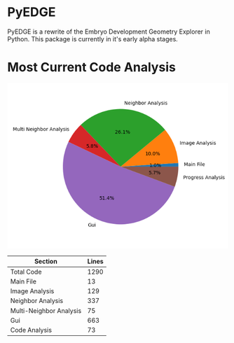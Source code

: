 # PyEDGE
PyEDGE is a rewrite of the Embryo Development Geometry Explorer in Python. This package is currently in it's early alpha stages.

# Most Current Code Analysis
![Code Sections by Percent of Total Lines](Result-Images/CodeAnalysis.png)

| Section                 | Lines |
| ----------------------- | ----- |
| Total Code              | 1290  |
| Main File               | 13    |
| Image Analysis          | 129   |
| Neighbor Analysis       | 337   |
| Multi-Neighbor Analysis | 75    |
| Gui                     | 663   |
| Code Analysis           | 73    |